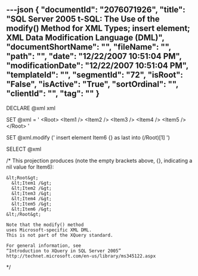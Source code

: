 ---json
{
  "documentId": "2076071926",
  "title": "SQL Server 2005 t-SQL: The Use of the modify() Method for XML Types; insert element; XML Data Modification Language (DML)",
  "documentShortName": "",
  "fileName": "",
  "path": "",
  "date": "12/22/2007 10:51:04 PM",
  "modificationDate": "12/22/2007 10:51:04 PM",
  "templateId": "",
  "segmentId": "72",
  "isRoot": "False",
  "isActive": "True",
  "sortOrdinal": "",
  "clientId": "",
  "tag": ""
}
---

DECLARE @xml xml

SET @xml =
'
&lt;Root&gt;
    &lt;Item1 /&gt;
    &lt;Item2 /&gt;
    &lt;Item3 /&gt;
    &lt;Item4 /&gt;
    &lt;Item5 /&gt;
&lt;/Root&gt;
'

SET
    @xml.modify
    ('
        insert element Item6 {} as last into (/Root)[1]
    ')

SELECT @xml

/*
    This projection produces (note the empty brackets above, {},
    indicating a nil value for Item6):

    &lt;Root&gt;
      &lt;Item1 /&gt;
      &lt;Item2 /&gt;
      &lt;Item3 /&gt;
      &lt;Item4 /&gt;
      &lt;Item5 /&gt;
      &lt;Item6 /&gt;
    &lt;/Root&gt;

    Note that the modify() method
    uses Microsoft-specific XML DML.
    This is not part of the XQuery standard.

    For general information, see
    “Introduction to XQuery in SQL Server 2005”
    http://technet.microsoft.com/en-us/library/ms345122.aspx
*/

